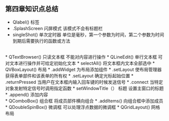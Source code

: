 ## 第四章知识点总结

* Qlabel()	标签
* .SplashScreen	闪屏模式	该模式不会有标题栏
* singleShot()	单次定时器	单位是毫秒，第一个参数为时间，第二个参数为时间到期后需要执行的函数或方法
</br>
* QTextBrowser()	只读文本框	不能对内容进行操作
* QLineEdit()	单行文本框	可对文本进行操作并可给定初始化文本
* selectAll()	 	将文本框内文本全部选中
* QVBoxLayout()	布局
* .addWidget	 	为布局添加组件
* .setLayout	 	使布局管理器获得表单部件和该表单的所有权
* .setLayout	 	确定光标起始位置
* .returnPressed	 	当用户在文本框内输入回车键的时候发送信号
* .connect	 	当特定对象发射特定信号时调用指定函数
* setWindowTitle（）	标题	设置主窗口的标题
* .append()	 	添加内容
</br>
* QComboBox()	组合框	将成员部件横向组合
* .addItems()	 	向组合框中添加成员
* QDoubleSpinBox()	微调框	可以处理浮点数据的微调框
* QGridLayout()	网格布局
